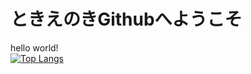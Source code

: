# ときえのきGithubへようこそ
hello world!  
[![Top Langs](https://github-readme-stats.vercel.app/api/top-langs/?username=jikantoki)](https://github.com/anuraghazra/github-readme-stats)
